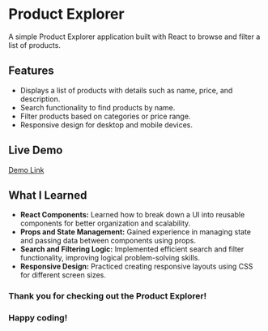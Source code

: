 # Product Explorer

A simple Product Explorer application built with React to browse and filter a list of products.

## Features
- Displays a list of products with details such as name, price, and description.
- Search functionality to find products by name.
- Filter products based on categories or price range.
- Responsive design for desktop and mobile devices.

## Live Demo
[Demo Link](https://janvihatwar.github.io/productExplorer)

## What I Learned
- **React Components:** Learned how to break down a UI into reusable components for better organization and scalability.
- **Props and State Management:** Gained experience in managing state and passing data between components using props.
- **Search and Filtering Logic:** Implemented efficient search and filter functionality, improving logical problem-solving skills.
- **Responsive Design:** Practiced creating responsive layouts using CSS for different screen sizes.

### Thank you for checking out the Product Explorer!
### Happy coding!
